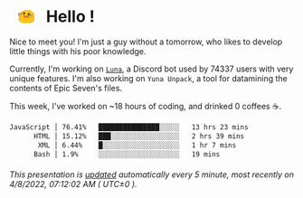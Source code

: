 <h1>   <img src="./spoink.gif" style="vertical-align:middle;" width="30px">   Hello ! </h1>

Nice to meet you! I'm just a guy without a tomorrow, who likes to develop little things with his poor knowledge.

Currently, I'm working on <a href='https://github.com/Asgarrrr/Luna'>`Luna`</a>, a Discord bot used by 74337 users with very unique features. I'm also working on `Yuna Unpack`, a tool for datamining the contents of Epic Seven's files.

This week, I've worked on ~18 hours of coding, and drinked 0 coffees ☕.

```
JavaScript │ 76.41%   ███████████████░░░░░   13 hrs 23 mins
      HTML │ 15.12%   ███░░░░░░░░░░░░░░░░░   2 hrs 39 mins
       XML │ 6.44%    █░░░░░░░░░░░░░░░░░░░   1 hr 7 mins
      Bash │ 1.9%     ░░░░░░░░░░░░░░░░░░░░   19 mins
```

###### This presentation is [updated](https://github.com/Asgarrrr) automatically every 5 minute, most recently on 4/8/2022, 07:12:02 AM ( UTC±0 ).